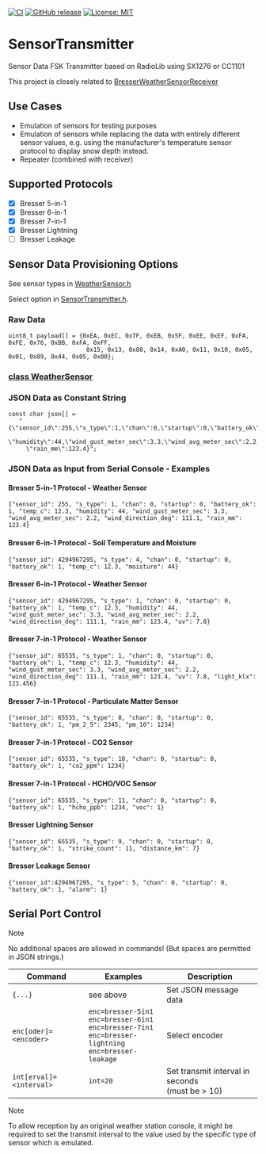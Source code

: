 [![CI](https://github.com/matthias-bs/SensorTransmitter/actions/workflows/CI.yml/badge.svg)](https://github.com/matthias-bs/SensorTransmitter/actions/workflows/CI.yml)
[![GitHub release](https://img.shields.io/github/release/matthias-bs/SensorTransmitter?maxAge=3600)](https://github.com/matthias-bs/SensorTransmitter/releases)
[![License: MIT](https://img.shields.io/badge/license-MIT-green)](https://github.com/matthias-bs/SensorTransmitter/blob/main/LICENSE)

# SensorTransmitter

Sensor Data FSK Transmitter based on RadioLib using SX1276 or CC1101 

This project is closely related to [BresserWeatherSensorReceiver](https://github.com/matthias-bs/BresserWeatherSensorReceiver)

## Use Cases

* Emulation of sensors for testing purposes
* Emulation of sensors while replacing the data with entirely different sensor values,
  e.g. using the manufacturer's temperature sensor protocol to display snow depth instead.
* Repeater (combined with receiver)

## Supported Protocols

- [x] Bresser 5-in-1
- [x] Bresser 6-in-1
- [x] Bresser 7-in-1
- [x] Bresser Lightning
- [ ] Bresser Leakage

## Sensor Data Provisioning Options

See sensor types in [WeatherSensor.h](https://github.com/matthias-bs/BresserWeatherSensorReceiver/blob/main/src/WeatherSensor.h)

Select option in [SensorTransmitter.h](SensorTransmitter.h).

### Raw Data
   ```
   uint8_t payload[] = {0xEA, 0xEC, 0x7F, 0xEB, 0x5F, 0xEE, 0xEF, 0xFA, 0xFE, 0x76, 0xBB, 0xFA, 0xFF,
                         0x15, 0x13, 0x80, 0x14, 0xA0, 0x11, 0x10, 0x05, 0x01, 0x89, 0x44, 0x05, 0x00};
   ```
### [class WeatherSensor](https://github.com/matthias-bs/BresserWeatherSensorReceiver/blob/main/src/WeatherSensor.h)

### JSON Data as Constant String
   
   ```
   const char json[] =
      "{\"sensor_id\":255,\"s_type\":1,\"chan\":0,\"startup\":0,\"battery_ok\":1,\"temp_c\":12.3,\
        \"humidity\":44,\"wind_gust_meter_sec\":3.3,\"wind_avg_meter_sec\":2.2,\"wind_direction_deg\":111.1,\
        \"rain_mm\":123.4}";
   ```

### JSON Data as Input from Serial Console - Examples

#### Bresser 5-in-1 Protocol - Weather Sensor

   ```
   {"sensor_id": 255, "s_type": 1, "chan": 0, "startup": 0, "battery_ok": 1, "temp_c": 12.3, "humidity": 44, "wind_gust_meter_sec": 3.3, "wind_avg_meter_sec": 2.2, "wind_direction_deg": 111.1, "rain_mm": 123.4}
   ```

#### Bresser 6-in-1 Protocol - Soil Temperature and Moisture

   ```
   {"sensor_id": 4294967295, "s_type": 4, "chan": 0, "startup": 0, "battery_ok": 1, "temp_c": 12.3, "moisture": 44}
   ```

#### Bresser 6-in-1 Protocol - Weather Sensor

   ```
   {"sensor_id": 4294967295, "s_type": 1, "chan": 0, "startup": 0, "battery_ok": 1, "temp_c": 12.3, "humidity": 44, "wind_gust_meter_sec": 3.3, "wind_avg_meter_sec": 2.2, "wind_direction_deg": 111.1, "rain_mm": 123.4, "uv": 7.8}
   ```

#### Bresser 7-in-1 Protocol - Weather Sensor

   ```
   {"sensor_id": 65535, "s_type": 1, "chan": 0, "startup": 0, "battery_ok": 1, "temp_c": 12.3, "humidity": 44, "wind_gust_meter_sec": 3.3, "wind_avg_meter_sec": 2.2, "wind_direction_deg": 111.1, "rain_mm": 123.4, "uv": 7.8, "light_klx": 123.456}
   ```

#### Bresser 7-in-1 Protocol - Particulate Matter Sensor

   ```
   {"sensor_id": 65535, "s_type": 8, "chan": 0, "startup": 0, "battery_ok": 1, "pm_2_5": 2345, "pm_10": 1234}
   ```

#### Bresser 7-in-1 Protocol - CO2 Sensor

   ```
   {"sensor_id": 65535, "s_type": 10, "chan": 0, "startup": 0, "battery_ok": 1, "co2_ppm": 1234}
   ```

#### Bresser 7-in-1 Protocol - HCHO/VOC Sensor

   ```
   {"sensor_id": 65535, "s_type": 11, "chan": 0, "startup": 0, "battery_ok": 1, "hcho_ppb": 1234, "voc": 1}
   ```

#### Bresser Lightning Sensor

   ```
   {"sensor_id": 65535, "s_type": 9, "chan": 0, "startup": 0, "battery_ok": 1, "strike_count": 11, "distance_km": 7}
   ```

#### Bresser Leakage Sensor

   ```
   {"sensor_id":4294967295, "s_type": 5, "chan": 0, "startup": 0, "battery_ok": 1, "alarm": 1}
   ```

## Serial Port Control

> [!NOTE]
> No additional spaces are allowed in commands! (But spaces are permitted in JSON strings.)

| Command                 | Examples                                      | Description           |
| ----------------------- | --------------------------------------------- | --------------------- |
| `{...}`                 | see above                                     | Set JSON message data |  
| `enc[oder]=<encoder>`   | `enc=bresser-5in1`<br>`enc=bresser-6in1`<br>`enc=bresser-7in1`<br>`enc=bresser-lightning`<br>`enc=bresser-leakage` | Select encoder        |
| `int[erval]=<interval>` | `int=20`                                      | Set transmit interval in seconds<br>(must be > 10) |

> [!NOTE]
> To allow reception by an original weather station console, it might be required to set the transmit interval to the value used by the specific type of sensor which is emulated.
